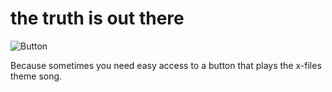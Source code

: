 # the truth is out there

![Button](https://raw.github.com/Ghostavio/x-files-button/master/icon128.png)

Because sometimes you need easy access to a button that plays the x-files theme song.
